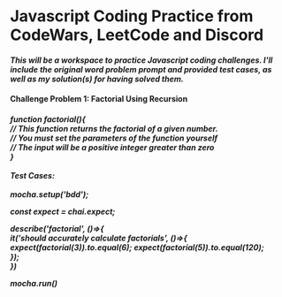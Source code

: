 <h1>Javascript Coding Practice from CodeWars, LeetCode and Discord</h1>
<h4><i>This will be a workspace to practice Javascript coding challenges. I'll include the original word problem prompt and provided test cases, as well as my solution(s) for having solved them.</i></h4>
<h4>Challenge Problem 1: Factorial Using Recursion</h4>
<h5>
function factorial(){
  <br>
    // This function returns the factorial of a given number.
  <br>
    // You must set the parameters of the function yourself
  <br>
    //  The input will be a positive integer greater than zero
  <br>
}
<br>
<br>
Test Cases:
<br>
<br>
mocha.setup('bdd');

const expect = chai.expect;

describe('factorial', ()=>{
  <br>
    it('should accurately calculate factorials', ()=>{
      <br>
        expect(factorial(3)).to.equal(6);
        expect(factorial(5)).to.equal(120);
        <br>
    });
    <br>
})

mocha.run()
</h4>

